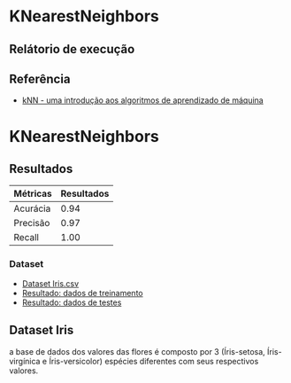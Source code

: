 # KNearestNeighbors


## Relátorio de execução

## Referência

 - [kNN - uma introdução aos algoritmos de aprendizado de máquina](https://medium.com/dftblog/knn-introdu%C3%A7%C3%A3o-aos-algoritmos-de-aprendizado-de-m%C3%A1quina-dd2107693651)

# KNearestNeighbors

## Resultados

|      Métricas | Resultados |
| ----------------- | ---------------------------------------------------------------- |
| Acurácia | 0.94 |
| Precisão | 0.97 |
| Recall   | 1.00 |


### Dataset

 - [Dataset Iris.csv](https://github.com/josafa-dieb/KNearestNeighbors/blob/main/dataset/Iris.csv)
 - [Resultado: dados de treinamento](https://github.com/josafa-dieb/KNearestNeighbors/blob/main/dataset/Iris.csv)
 - [Resultado: dados de testes](https://github.com/josafa-dieb/KNearestNeighbors/blob/main/dataset/Iris.csv)
 

## Dataset Iris
a base de dados dos valores das flores é composto por 3 (Íris-setosa, Íris-virgínica e Íris-versicolor) espécies diferentes com seus respectivos valores.
